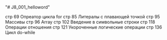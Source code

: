 "# J8_001_helloword" 

стр 69 Опреатор цикла for
стр 85 Литералы с плавающей точкой
стр 95 Массивы
стр 96 Array
стр 102 Введение в символьные строки
стр 118 Операции отношения
стр 121 Укороченные логические операции
стр 136 Цикл do-while